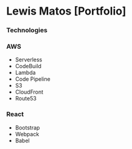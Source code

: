 # Lewis Matos [Portfolio]

### Technologies

### AWS

* Serverless
* CodeBuild
* Lambda
* Code Pipeline
* S3
* CloudFront
* Route53

### React

* Bootstrap
* Webpack
* Babel
